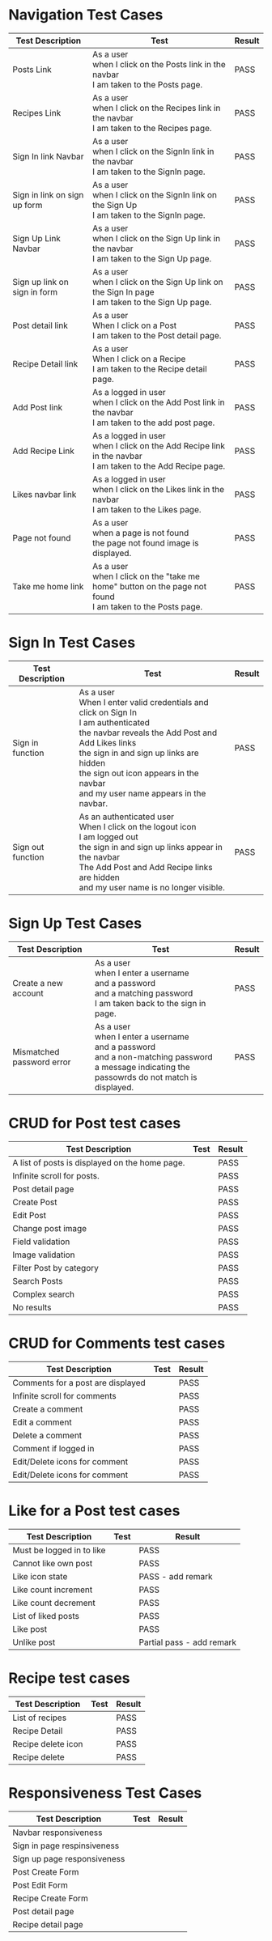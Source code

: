 # Navigation Test Cases
| Test Description              | Test | Result |
|-------------------------------|------------------------------------------|--------|
|Posts Link|As a user <br> when I click on the Posts link in the navbar <br> I am taken to the Posts page.|PASS|
|Recipes Link|As a user <br> when I click on the Recipes link in the navbar <br> I am taken to the Recipes page.|PASS|
|Sign In link Navbar|As a user <br> when I click on the SignIn link in the navbar <br> I am taken to the SignIn page.|PASS|
|Sign in link on sign up form|As a user <br> when I click on the SignIn link on the Sign Up <br> I am taken to the SignIn page.|PASS|
|Sign Up Link Navbar|As a user <br> when I click on the Sign Up link in the navbar <br> I am taken to the Sign Up page.|PASS|
|Sign up link on sign in form|As a user <br> when I click on the Sign Up link on the Sign In page <br> I am taken to the Sign Up page.|PASS|
|Post detail link|As a user <br> When I click on a Post <br> I am taken to the Post detail page. |PASS|
|Recipe Detail link|As a user <br> When I click on a Recipe <br> I am taken to the Recipe detail page.|PASS|
|Add Post link|As a logged in user <br> when I click on the Add Post link in the navbar <br> I am taken to the add post page. |PASS|
|Add Recipe Link |As a logged in user <br> when I click on the Add Recipe link in the navbar <br> I am taken to the Add Recipe page. |PASS|
|Likes navbar link|As a logged in user <br> when I click on the Likes link in the navbar <br> I am taken to the Likes page. |PASS|
|Page not found|As a user <br> when a page is not found <br> the page not found image is displayed. |PASS|
|Take me home link|As a user <br> when I click on the "take me home" button on the page not found <br> I am taken to the Posts page.|PASS|

# Sign In Test Cases
| Test Description              | Test | Result |
|-------------------------------|------------------------------------------|--------|
|Sign in function|As a user <br> When I enter valid credentials and click on Sign In <br> I am authenticated <br>the navbar reveals the Add Post and Add Likes links <br> the sign in and sign up links are hidden <br> the sign out icon appears in the navbar<br> and my user name appears in the navbar.|PASS|
|Sign out function|As an authenticated user <br> When I click on the logout icon <br> I am logged out <br> the sign in and sign up links appear in the navbar <br> The Add Post and Add Recipe links are hidden <br> and my user name is no longer visible.|PASS|

# Sign Up Test Cases
| Test Description              | Test | Result |
|-------------------------------|------------------------------------------|--------|
|Create a new account|As a user <br> when I enter a username <br> and a password <br> and a matching password <br> I am taken back to the sign in page. |PASS|
|Mismatched password error |As a user <br> when I enter a username <br> and a password <br> and a non-matching password <br> a message indicating the passowrds do not match is displayed. |PASS|

# CRUD for Post test cases
| Test Description              | Test | Result |
|-------------------------------|------------------------------------------|--------|
|A list of posts is displayed on the home page.||PASS|
|Infinite scroll for posts.||PASS|
|Post detail page||PASS|
|Create Post||PASS|
|Edit Post||PASS|
|Change post image||PASS|
|Field validation||PASS|
|Image validation||PASS|
|Filter Post by category||PASS|
|Search Posts||PASS|
|Complex search||PASS|
|No results||PASS|

# CRUD for Comments test cases
| Test Description              | Test | Result |
|-------------------------------|------------------------------------------|--------|
|Comments for a post are displayed||PASS|
|Infinite scroll for comments||PASS|
|Create a comment||PASS|
|Edit a comment||PASS|
|Delete a comment||PASS|
|Comment if logged in||PASS|
|Edit/Delete icons for comment||PASS|
|Edit/Delete icons for comment||PASS|

# Like for a Post test cases
| Test Description              | Test | Result |
|-------------------------------|------------------------------------------|--------|
|Must be logged in to like||PASS|
|Cannot like own post||PASS|
|Like icon state||PASS - add remark|
|Like count increment||PASS|
|Like count decrement||PASS|
|List of liked posts||PASS|
|Like post||PASS|
|Unlike post||Partial pass - add remark|

# Recipe test cases
| Test Description              | Test | Result |
|-------------------------------|------------------------------------------|--------|
|List of recipes||PASS|
|Recipe Detail||PASS|
|Recipe delete icon||PASS|
|Recipe delete||PASS|

# Responsiveness Test Cases
| Test Description              | Test | Result |
|-------------------------------|------------------------------------------|--------|
|Navbar responsiveness|||
|Sign in page respinsiveness|||
|Sign up page responsiveness|||
|Post Create Form|||
|Post Edit Form|||
|Recipe Create Form|||
|Post detail page|||
|Recipe detail page|||
